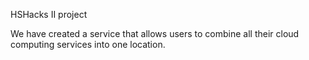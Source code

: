 HSHacks II project

We have created a service that allows users to combine all their cloud computing services into one location. 
